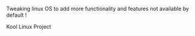 Tweaking linux OS to add more functionality and features not available by default !

Kool Linux Project